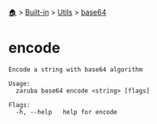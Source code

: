 <!--startTocHeader-->
[🏠](../../../README.md) > [Built-in](../../README.md) > [Utils](../README.md) > [base64](README.md)
# encode
<!--endTocHeader-->

```
Encode a string with base64 algorithm

Usage:
  zaruba base64 encode <string> [flags]

Flags:
  -h, --help   help for encode

```

<!--startTocSubtopic-->

<!--endTocSubtopic-->